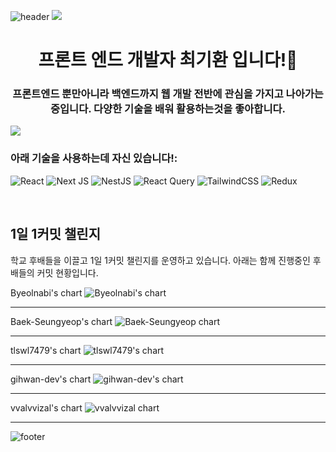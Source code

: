 ![header](https://capsule-render.vercel.app/api?type=wave&color=auto&height=300&section=header&text=Gihwan-dev%20render&fontSize=90)
<a href="https://hhpluscertificateofcompletion.oopy.io/">
  <img src="https://static.spartacodingclub.kr/hanghae99/plus/completion/badge_black.svg" />
</a>
<h1 align="center">프론트 엔드 개발자 최기환 입니다!👋</h1>
<h3 align="center">프론트엔드 뿐만아니라 백엔드까지 웹 개발 전반에 관심을 가지고 나아가는 중입니다. 다양한 기술을 배워 활용하는것을 좋아합니다.</h3>
<a href="https://hits.seeyoufarm.com"><img src="https://hits.seeyoufarm.com/api/count/incr/badge.svg?url=https%3A%2F%2Fgithub.com%2Fgihwan-dev&count_bg=%2379C83D&title_bg=%23555555&icon=&icon_color=%23E7E7E7&title=hits&edge_flat=false"/></a>

<h3 align="left">아래 기술을 사용하는데 자신 있습니다!:</h3>

![React](https://img.shields.io/badge/react-%2320232a.svg?style=for-the-badge&logo=react&logoColor=%2361DAFB)
![Next JS](https://img.shields.io/badge/Next-black?style=for-the-badge&logo=next.js&logoColor=white)
![NestJS](https://img.shields.io/badge/nestjs-%23E0234E.svg?style=for-the-badge&logo=nestjs&logoColor=white)
![React Query](https://img.shields.io/badge/-React%20Query-FF4154?style=for-the-badge&logo=react%20query&logoColor=white)
![TailwindCSS](https://img.shields.io/badge/tailwindcss-%2338B2AC.svg?style=for-the-badge&logo=tailwind-css&logoColor=white)
![Redux](https://img.shields.io/badge/redux-%23593d88.svg?style=for-the-badge&logo=redux&logoColor=white)

<br/>

<h2>1일 1커밋 챌린지</h2>
<p>학교 후배들을 이끌고 1일 1커밋 챌린지를 운영하고 있습니다. 아래는 함께 진행중인 후배들의 커밋 현황입니다. </p>
Byeolnabi's chart
<img src="https://ghchart.rshah.org/Byeolnabi" alt="Byeolnabi's chart">
<hr/>
 Baek-Seungyeop's chart
<img src="https://ghchart.rshah.org/Baek-Seungyeop" alt=" Baek-Seungyeop chart">
<hr/>
 tlswl7479's chart
<img src="https://ghchart.rshah.org/tlswl7479" alt=" tlswl7479's chart">
<hr/>
 gihwan-dev's chart
<img src="https://ghchart.rshah.org/gihwan-dev" alt="gihwan-dev's chart">
<hr/>
 vvalvvizal's chart
<img src="https://ghchart.rshah.org/vvalvvizal" alt="vvalvvizal chart">
<hr/>

![footer](https://capsule-render.vercel.app/api?section=footer)

